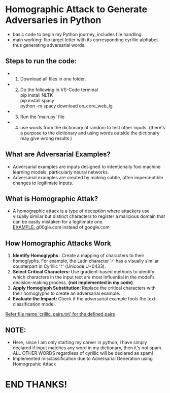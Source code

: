 # Homographic Attack to Generate Adversaries in Python

- basic code to begin my Python journey, includes file handling.
- main working: flip target letter with its corresponding cyrillic alphabet thus generating adversarial words.
  
## Steps to run the code:
- 1. Download all files in one folder.
- 2. Do the following in VS-Code terminal
 <br> pip install NLTK
 <br> pip install spacy
 <br> python -m spacy download en_core_web_lg
- 3. Run the 'main.py' file
- 4. use words from the dictionary at random to test other inputs. (there's a purpose to the dictionary and using words outside the dictionary may give wrong results <refer note below>)

## What are Adversarial Examples?
- Adversarial examples are inputs designed to intentionally fool machine learning models, particularly neural networks.
- Adversarial examples are created by making subtle, often imperceptible changes to legitimate inputs.

## What is Homographic Attak?
- A homographic attack is a type of deception where attackers use visually similar but distinct characters to register a malicious domain that can be easily mistaken for a legitimate one. <br>
<ins> EXAMPLE:</ins> g00gle.com instead of google.com

## How Homographic Attacks Work 
1.  <b>Identify  Homoglyphs </b>:  Create  a  mapping  of  characters  to  their  homoglyphs.  For 
example, the Latin character 'r' has a visually similar counterpart in Cyrillic 'г' (Unicode 
U+0433). 
2.  <b> Select Critical Characters: </b> Use gradient-based methods to identify which characters in 
the input text are most influential in the model's decision-making process. <b>(not implemented in my code) </b>
3.  <b> Apply Homoglyph Substitution: </b> Replace the critical characters with their homoglyphs 
to create an adversarial example. 
4.  <b> Evaluate  the  Impact: </b> Check  if  the  adversarial  example  fools  the  text  classification model. 

 <ins> Refer file name 'crillic_pairs.txt' for the defined pairs </ins>

## NOTE:
- Here, since I am only starting my career in python, I have simply declared if input matches any word in my dictionary, then it's not spam. ALL OTHER WORDS regardless of cyrillic will be declared as spam!
- Implemented misclassification due to Adversarial Generation using Homogrpahic Attack

# END THANKS!
